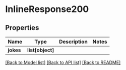 # InlineResponse200

## Properties
Name | Type | Description | Notes
------------ | ------------- | ------------- | -------------
**jokes** | **list[object]** |  | 

[[Back to Model list]](../README.md#documentation-for-models) [[Back to API list]](../README.md#documentation-for-api-endpoints) [[Back to README]](../README.md)


